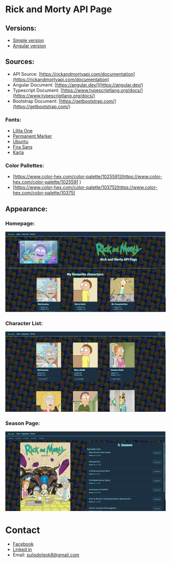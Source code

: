 # Rick and Morty API Page

## Versions:
- [Simple version](alap/)
- [Angular version](angular/)

## Sources:
- API Source: [https://rickandmortyapi.com/documentation](https://rickandmortyapi.com/documentation)
- Angular Document: [https://angular.dev/](https://angular.dev/)
- Typescript Document: [https://www.typescriptlang.org/docs/](https://www.typescriptlang.org/docs/)
- Bootstrap Document: [https://getbootstrap.com/](https://getbootstrap.com/)

### Fonts:
- [Lilita One](https://fonts.google.com/specimen/Lilita+One?query=Lilita+One)
- [Permanent Marker](https://fonts.google.com/specimen/Permanent+Marker?query=Permanent+Marker)
- [Ubuntu](https://fonts.google.com/specimen/Ubuntu?query=Ubuntu)
- [Fira Sans](https://fonts.google.com/specimen/Fira+Sans?query=Fira+Sans)
- [Karla](https://fonts.google.com/specimen/Karla?query=Karla)

### Color Pallettes:
- [https://www.color-hex.com/color-palette/1025591](https://www.color-hex.com/color-palette/1025591 )
- [https://www.color-hex.com/color-palette/10375](https://www.color-hex.com/color-palette/10375)

## Appearance:
### Homepage:
![homePage](readme_images/homePage.png)

### Character List:
![homePage](readme_images/characterList.png)

### Season Page: 
![homePage](readme_images/seasonPage.png)

# Contact
* [Facebook](https://www.facebook.com/halmai.bence.5?locale=hu_HU)
* [Linked in](https://www.linkedin.com/in/halmai-bence-5264062a4/)
* Email: sulisdolgok8@gmail.com
